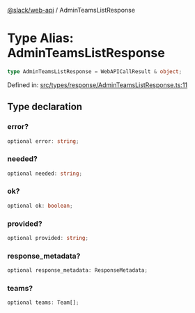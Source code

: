 [@slack/web-api](../index.md) / AdminTeamsListResponse

# Type Alias: AdminTeamsListResponse

```ts
type AdminTeamsListResponse = WebAPICallResult & object;
```

Defined in: [src/types/response/AdminTeamsListResponse.ts:11](https://github.com/slackapi/node-slack-sdk/blob/main/packages/web-api/src/types/response/AdminTeamsListResponse.ts#L11)

## Type declaration

### error?

```ts
optional error: string;
```

### needed?

```ts
optional needed: string;
```

### ok?

```ts
optional ok: boolean;
```

### provided?

```ts
optional provided: string;
```

### response\_metadata?

```ts
optional response_metadata: ResponseMetadata;
```

### teams?

```ts
optional teams: Team[];
```
